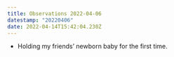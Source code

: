 ```yaml
---
title: Observations 2022-04-06
datestamp: "20220406"
date: 2022-04-14T15:42:04.230Z
---
```

- Holding my friends’ newborn baby for the first time.